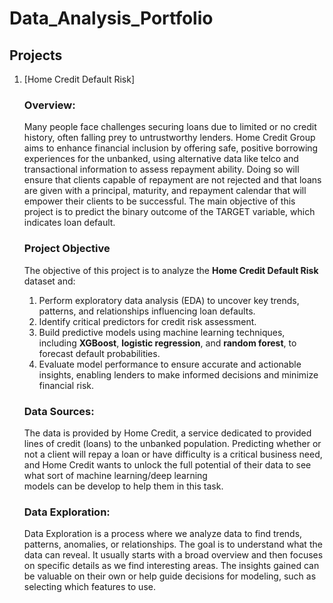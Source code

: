 # Data_Analysis_Portfolio
## Projects
1. [Home Credit Default Risk]
   ### Overview:
   Many people face challenges securing loans due to limited or no credit history, often falling prey to untrustworthy lenders. Home Credit Group aims to enhance financial 
   inclusion by offering safe, positive borrowing experiences for the unbanked, using alternative data like telco and transactional information to assess repayment ability.
   Doing so will ensure that clients capable of repayment are not rejected and that loans are given with a principal, maturity, and repayment calendar that will empower 
   their clients to be successful. The main objective of this project is to predict the binary outcome of the TARGET variable, which indicates loan default.

   ### Project Objective
   The objective of this project is to analyze the **Home Credit Default Risk** dataset and:
   1. Perform exploratory data analysis (EDA) to uncover key trends, patterns, and relationships influencing loan defaults.
   2. Identify critical predictors for credit risk assessment.
   3. Build predictive models using machine learning techniques, including **XGBoost**, **logistic regression**, and **random forest**, to forecast default probabilities.
   4. Evaluate model performance to ensure accurate and actionable insights, enabling lenders to make informed decisions and minimize financial risk.

   ### Data Sources:
   The data is provided by Home Credit, a service dedicated to provided lines of credit (loans) to the unbanked population. Predicting whether or not a client will repay a 
   loan or have difficulty is a critical business need, and Home Credit wants to unlock the full potential of their data to see what sort of machine learning/deep learning     
   models can be develop to help them in this task.

   ### Data Exploration:
   Data Exploration is a process where we analyze data to find trends, patterns, anomalies, or relationships. The goal is to understand what the data can reveal. It usually 
   starts with a broad overview and then focuses on specific details as we find interesting areas. The insights gained can be valuable on their own or help guide decisions 
   for modeling, such as selecting which features to use.
